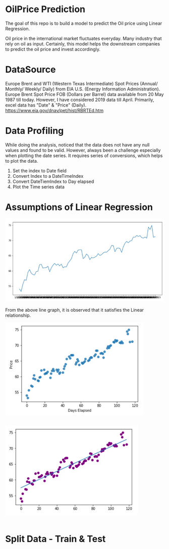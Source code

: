 # OilPrice Prediction
The goal of this repo is to build a model to predict the Oil price using Linear Regression.

Oil price in the international market fluctuates everyday. Many industry that rely on oil as input. Certainly, this model helps the downstream companies to predict the oil price and invest accordingly.

# DataSource
Europe Brent and WTI (Western Texas Intermediate) Spot Prices (Annual/ Monthly/ Weekly/ Daily) from EIA U.S. (Energy Information Administration). Europe Brent Spot Price FOB (Dollars per Barrel) data available from 20 May 1987 till today. However, I have considered 2019 data till April. Primarily, excel data has "Date" & "Price" (Daily). https://www.eia.gov/dnav/pet/hist/RBRTEd.htm

# Data Profiling
While doing the analysis, noticed that the data does not have any null values and found to be valid. 
However, always been a challenge especially when plotting the date series. It requires series of conversions, which helps to plot the data.

1. Set the index to Date field
2. Convert Index to a DateTimeIndex
3. Convert DateTiemIndex to Day elapsed
4. Plot the Time series data

# Assumptions of Linear Regression
![image.png](Images/Line_Graph.png)<BR><BR>
From the above line graph, it is observed that it satisfies the Linear relationship.

![image.png](Images/LR.png)<BR><BR>


![image.png](Images/BestFit.png)<BR><BR>


# Split Data - Train & Test
